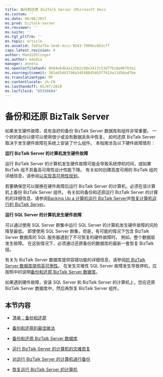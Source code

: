 ```yaml
---
title: 备份和还原 BizTalk Server |Microsoft Docs
ms.custom: ''
ms.date: 06/08/2017
ms.prod: biztalk-server
ms.reviewer: ''
ms.suite: ''
ms.tgt_pltfrm: ''
ms.topic: article
ms.assetid: fe03a75a-1ea6-4ccc-9543-7989ec6b1cff
caps.latest.revision: 4
author: MandiOhlinger
ms.author: mandia
manager: anneta
ms.openlocfilehash: 8b04e6db4a125b2c90e3417c53d77b10e06f63ac
ms.sourcegitcommit: 381e83d43796a345488d54b3f7413e11d56ad7be
ms.translationtype: MT
ms.contentlocale: zh-CN
ms.lasthandoff: 05/07/2019
ms.locfileid: "65358684"
---
```

# <a name="backing-up-and-restoring-biztalk-server"></a>备份和还原 BizTalk Server
如果发生硬件故障，具有良好的备份 BizTalk Server 数据库和组件非常重要。 一个好的备份以便可以使用很少或没有数据丢失中恢复。 如何还原 BizTalk Server 取决于发生硬件故障在系统上安装了什么组件。 本指南涉及以下硬件故障情形：  
  
 **运行 BizTalk Server 的计算机发生硬件故障**  
  
 运行 BizTalk Server 的计算机发生硬件故障可能会导致系统停机时间，或如果 BizTalk 组不具备高可用性设计性能下降。 有关如何创建高度可用的 BizTalk 组的详细信息，请参阅[以实现高可用性规划](../core/planning-for-high-availability3.md)。  
  
 若要确保您可以替换在硬件故障后运行 BizTalk Server 的计算机，必须在该计算机上备份 BizTalk Server 组件。 有关如何备份和还原运行 BizTalk Server 的计算机的详细信息，请参阅[Backing Up a 计算机运行 BizTalk Server](../core/backing-up-a-computer-running-biztalk-server.md)并[恢复计算机运行的 BizTalk Server](../core/recovering-a-computer-running-biztalk-server.md)。  
  
 **运行 SQL Server 的计算机发生硬件故障**  
  
 可以通过使用 SQL Server 群集中运行 SQL Server 的计算机发生硬件故障的风险降至最低。 即使使用 SQL Server 群集，但是，有可能的情况下包含 BizTalk Server 数据库的 SQL 服务器遇到了不可恢复的硬件故障时。 例如，整个数据层发生故障。 在这些情况下，必须通过还原备份的数据库的最新一套恢复 BizTalk 组。  
  
 有关为 BizTalk Server 数据库提供容错功能的详细信息，请参阅[的 BizTalk Server 数据库提供高可用性](../core/providing-high-availability-for-biztalk-server-databases.md)。 在发生灾难性 SQL Server 故障发生导致停机，应按照中的说明[备份和还原 BizTalk Server 数据库](../core/backing-up-and-restoring-the-biztalk-server-databases.md)。  
  
 如果遇到硬件故障，安装 SQL Server 和 BizTalk Server 的计算机上，您应还原 BizTalk Server 数据库中，然后再恢复 BizTalk Server 组件。  
  
## <a name="in-this-section"></a>本节内容  
  
-   [清单：备份和还原](../core/checklist-backup-and-restore.md)  
  
-   [备份和还原的最佳做法](../core/best-practices-for-backup-and-restore.md)  
  
-   [备份和还原 BizTalk Server 数据库](../core/backing-up-and-restoring-the-biztalk-server-databases.md)  
  
-   [运行 BizTalk Server 的计算机的灾难恢复](../core/disaster-recovery-for-computers-running-biztalk-server.md)  
  
-   [对运行 BizTalk Server 的计算机进行备份](../core/backing-up-a-computer-running-biztalk-server.md)  
  
-   [恢复运行 BizTalk Server 的计算机](../core/recovering-a-computer-running-biztalk-server.md)